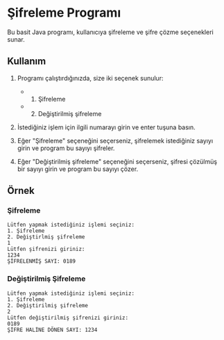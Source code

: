 # Şifreleme Programı
Bu basit Java programı, kullanıcıya şifreleme ve şifre çözme seçenekleri sunar.

## Kullanım

1. Programı çalıştırdığınızda, size iki seçenek sunulur:
   - 1. Şifreleme
   - 2. Değiştirilmiş şifreleme

2. İstediğiniz işlem için ilgili numarayı girin ve enter tuşuna basın.

3. Eğer "Şifreleme" seçeneğini seçerseniz, şifrelemek istediğiniz sayıyı girin ve program bu sayıyı şifreler.

4. Eğer "Değiştirilmiş şifreleme" seçeneğini seçerseniz, şifresi çözülmüş bir sayıyı girin ve program bu sayıyı çözer.

## Örnek

### Şifreleme

```
Lütfen yapmak istediğiniz işlemi seçiniz:
1. Şifreleme
2. Değiştirlmiş şifreleme
1
Lütfen şifrenizi giriniz:
1234
ŞİFRELENMİŞ SAYI: 0189
```

### Değiştirilmiş Şifreleme

```
Lütfen yapmak istediğiniz işlemi seçiniz:
1. Şifreleme
2. Değiştirilmiş şifreleme
2
Lütfen değiştirilmiş şifrenizi giriniz:
0189
ŞİFRE HALİNE DÖNEN SAYI: 1234
```

